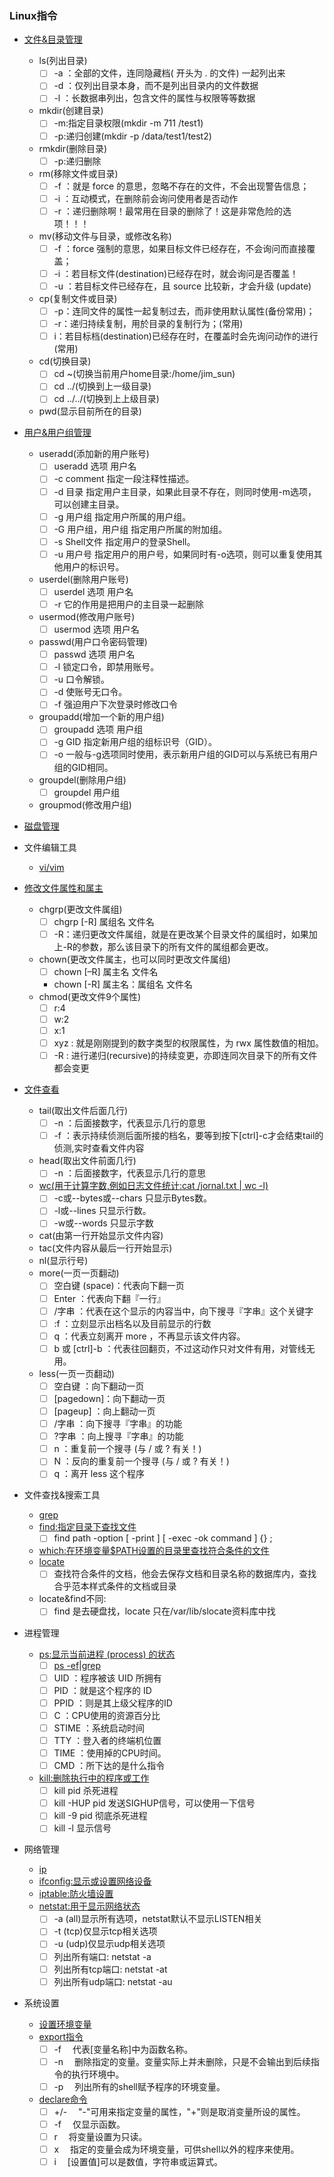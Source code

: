 ### Linux指令

+ [文件&目录管理](https://www.runoob.com/linux/linux-file-content-manage.html)
   - ls(列出目录)
     - [ ] -a ：全部的文件，连同隐藏档( 开头为 . 的文件) 一起列出来
     - [ ] -d ：仅列出目录本身，而不是列出目录内的文件数据
     - [ ] -l ：长数据串列出，包含文件的属性与权限等等数据
   - mkdir(创建目录)
     - [ ] -m:指定目录权限(mkdir -m 711 /test1)
     - [ ] -p:递归创建(mkdir -p  /data/test1/test2)
   - rmkdir(删除目录)
     - [ ] -p:递归删除
   - rm(移除文件或目录)
     - [ ] -f ：就是 force 的意思，忽略不存在的文件，不会出现警告信息；
     - [ ] -i ：互动模式，在删除前会询问使用者是否动作
     - [ ] -r ：递归删除啊！最常用在目录的删除了！这是非常危险的选项！！！ 
   - mv(移动文件与目录，或修改名称)
     - [ ] -f ：force 强制的意思，如果目标文件已经存在，不会询问而直接覆盖；
     - [ ] -i ：若目标文件(destination)已经存在时，就会询问是否覆盖！
     - [ ] -u ：若目标文件已经存在，且 source 比较新，才会升级 (update)
   - cp(复制文件或目录)
     - [ ] -p：连同文件的属性一起复制过去，而非使用默认属性(备份常用)；
     - [ ] -r：递归持续复制，用於目录的复制行为；(常用)
     - [ ] i：若目标档(destination)已经存在时，在覆盖时会先询问动作的进行(常用)
   - cd(切换目录)
     - [ ] cd ~(切换当前用户home目录:/home/jim_sun)
     - [ ] cd ../(切换到上一级目录)
     - [ ] cd ../../(切换到上上级目录)
   - pwd(显示目前所在的目录) 
   
+ [用户&用户组管理](https://www.runoob.com/linux/linux-user-manage.html)
   - useradd(添加新的用户账号)
     - [ ] useradd 选项 用户名
     - [ ] -c comment 指定一段注释性描述。
     - [ ] -d 目录 指定用户主目录，如果此目录不存在，则同时使用-m选项，可以创建主目录。
     - [ ] -g 用户组 指定用户所属的用户组。
     - [ ] -G 用户组，用户组 指定用户所属的附加组。
     - [ ] -s Shell文件 指定用户的登录Shell。
     - [ ] -u 用户号 指定用户的用户号，如果同时有-o选项，则可以重复使用其他用户的标识号。
   - userdel(删除用户账号)
     - [ ] userdel 选项 用户名
     - [ ] -r 它的作用是把用户的主目录一起删除 
   - usermod(修改用户账号)
     - [ ] usermod 选项 用户名
   - passwd(用户口令密码管理)
     - [ ] passwd 选项 用户名
     - [ ] -l 锁定口令，即禁用账号。
     - [ ] -u 口令解锁。
     - [ ] -d 使账号无口令。
     - [ ] -f 强迫用户下次登录时修改口令

   - groupadd(增加一个新的用户组)
     - [ ] groupadd 选项 用户组
     - [ ] -g GID 指定新用户组的组标识号（GID）。
     - [ ] -o 一般与-g选项同时使用，表示新用户组的GID可以与系统已有用户组的GID相同。
   - groupdel(删除用户组)
     - [ ] groupdel 用户组
   - groupmod(修改用户组)

+ [磁盘管理](https://www.runoob.com/linux/linux-filesystem.html)

+ 文件编辑工具 
  - [vi/vim](https://www.runoob.com/linux/linux-vim.html)

+ [修改文件属性和属主](https://www.runoob.com/linux/linux-file-attr-permission.html)
  - chgrp(更改文件属组)
    - [ ] chgrp [-R] 属组名 文件名
    - [ ] -R：递归更改文件属组，就是在更改某个目录文件的属组时，如果加上-R的参数，那么该目录下的所有文件的属组都会更改。
  - chown(更改文件属主，也可以同时更改文件属组)
    - [ ] chown [–R] 属主名 文件名
    - chown [-R] 属主名：属组名 文件名
  - chmod(更改文件9个属性)
    - [ ] r:4
    - [ ] w:2
    - [ ] x:1
    - [ ] xyz : 就是刚刚提到的数字类型的权限属性，为 rwx 属性数值的相加。
    - [ ] -R : 进行递归(recursive)的持续变更，亦即连同次目录下的所有文件都会变更

+ [文件查看](https://www.runoob.com/linux/linux-file-content-manage.html)
  - tail(取出文件后面几行)
    - [ ] -n ：后面接数字，代表显示几行的意思
    - [ ] -f ：表示持续侦测后面所接的档名，要等到按下[ctrl]-c才会结束tail的侦测,实时查看文件内容
  - head(取出文件前面几行)
    - [ ] -n ：后面接数字，代表显示几行的意思
  - [wc(用于计算字数,例如日志文件统计:cat /jornal.txt | wc -l)](https://www.runoob.com/linux/linux-comm-wc.html)  
    - [ ] -c或--bytes或--chars 只显示Bytes数。
    - [ ] -l或--lines 只显示行数。
    - [ ] -w或--words 只显示字数
  - cat(由第一行开始显示文件内容)
  - tac(文件内容从最后一行开始显示)
  - nl(显示行号)
  - more(一页一页翻动)
    - [ ] 空白键 (space)：代表向下翻一页
    - [ ] Enter         ：代表向下翻『一行』
    - [ ] /字串         ：代表在这个显示的内容当中，向下搜寻『字串』这个关键字
    - [ ] :f            ：立刻显示出档名以及目前显示的行数
    - [ ] q             ：代表立刻离开 more ，不再显示该文件内容。
    - [ ] b 或 [ctrl]-b ：代表往回翻页，不过这动作只对文件有用，对管线无用。
  - less(一页一页翻动)
    - [ ] 空白键    ：向下翻动一页
    - [ ] [pagedown]：向下翻动一页
    - [ ] [pageup]  ：向上翻动一页
    - [ ] /字串     ：向下搜寻『字串』的功能
    - [ ] ?字串     ：向上搜寻『字串』的功能
    - [ ] n         ：重复前一个搜寻 (与 / 或 ? 有关！)
    - [ ] N         ：反向的重复前一个搜寻 (与 / 或 ? 有关！)
    - [ ] q         ：离开 less 这个程序

+ 文件查找&搜索工具
    - [grep](https://www.runoob.com/linux/linux-comm-grep.html)
    - [find:指定目录下查找文件](https://www.runoob.com/linux/linux-comm-find.html)
      - [ ] find   path   -option   [   -print ]   [ -exec   -ok   command ]   {} \;
    - [which:在环境变量$PATH设置的目录里查找符合条件的文件](https://www.runoob.com/linux/linux-comm-which.html)
    - [locate](https://www.runoob.com/linux/linux-comm-locate.html)
      - [ ] 查找符合条件的文档，他会去保存文档和目录名称的数据库内，查找合乎范本样式条件的文档或目录
    - locate&find不同:
      - [ ] find 是去硬盘找，locate 只在/var/lib/slocate资料库中找  
+ 进程管理
  - [ps:显示当前进程 (process) 的状态](https://www.runoob.com/linux/linux-comm-ps.html)
    - [ ] [ps -ef|grep](https://www.cnblogs.com/freinds/p/8074651.html)
    - [ ] UID      ：程序被该 UID 所拥有 
    - [ ] PID      ：就是这个程序的 ID 
    - [ ] PPID    ：则是其上级父程序的ID
    - [ ] C          ：CPU使用的资源百分比
    - [ ] STIME ：系统启动时间
    - [ ] TTY     ：登入者的终端机位置
    - [ ] TIME   ：使用掉的CPU时间。
    - [ ] CMD   ：所下达的是什么指令
  - [kill:删除执行中的程序或工作](https://www.runoob.com/linux/linux-comm-kill.html)
    - [ ] kill pid 杀死进程
    - [ ] kill -HUP pid 发送SIGHUP信号，可以使用一下信号
    - [ ] kill -9 pid 彻底杀死进程
    - [ ] kill -l 显示信号

+ 网络管理
    - [ip](https://www.cnblogs.com/diantong/p/9511072.html)
    - [ifconfig:显示或设置网络设备](https://www.runoob.com/linux/linux-comm-ifconfig.html)
    - [iptable:防火墙设置](https://linux.cn/article-10075-1.html)
    - [netstat:用于显示网络状态](https://www.runoob.com/linux/linux-comm-netstat.html)
      - [ ] -a (all)显示所有选项，netstat默认不显示LISTEN相关
      - [ ] -t (tcp)仅显示tcp相关选项
      - [ ] -u (udp)仅显示udp相关选项
      - [ ] 列出所有端口:     netstat -a
      - [ ] 列出所有tcp端口:  netstat -at
      - [ ] 列出所有udp端口:  netstat -au

+ 系统设置
    - [设置环境变量](https://github.com/xuanchengsunjin/Jim_note/blob/sandbox/note/operating_system/linux/profile.md)
    - [export指令](https://www.runoob.com/linux/linux-comm-export.html)
      - [ ] -f 　代表[变量名称]中为函数名称。
      - [ ] -n 　删除指定的变量。变量实际上并未删除，只是不会输出到后续指令的执行环境中。
      - [ ] -p 　列出所有的shell赋予程序的环境变量。
    - [declare命令](https://www.runoob.com/linux/linux-comm-declare.html)
      - [ ] +/- 　"-"可用来指定变量的属性，"+"则是取消变量所设的属性。
      - [ ] -f 　仅显示函数。
      - [ ] r 　将变量设置为只读。
      - [ ] x 　指定的变量会成为环境变量，可供shell以外的程序来使用。
      - [ ] i 　[设置值]可以是数值，字符串或运算式。
